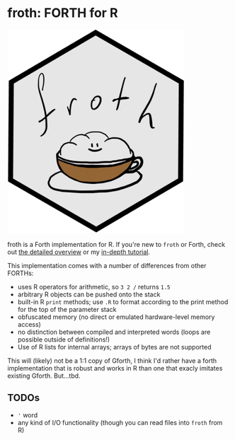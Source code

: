 # froth: FORTH for R

<img src="./man/figures/froth.png" width="400" class="center"/>

froth is a Forth implementation for R. If you're new to `froth` or Forth, check out [the detailed overview](https://www.ahl27.com/froth/articles/froth.html) or my [in-depth tutorial](https://www.ahl27.com/froth/articles/FundamentalFroth.html).

This implementation comes with a number of differences from other FORTHs:

- uses R operators for arithmetic, so `3 2 /` returns `1.5`
- arbitrary R objects can be pushed onto the stack
- built-in R `print` methods; use `.R` to format according to the print method for the top of the parameter stack
- obfuscated memory (no direct or emulated hardware-level memory access)
- no distinction between compiled and interpreted words (loops are possible outside of definitions!)
- Use of R lists for internal arrays; arrays of bytes are not supported

This will (likely) not be a 1:1 copy of Gforth, I think I'd rather have a forth implementation that is robust
and works in R than one that exacly imitates existing Gforth. But...tbd.

## TODOs
- `'` word
- any kind of I/O functionality (though you can read files into `froth` from R)
